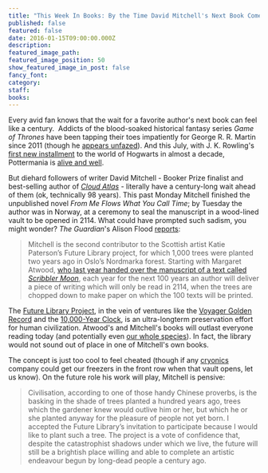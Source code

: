 ```yaml
---
title: "This Week In Books: By the Time David Mitchell's Next Book Comes Out We'll All Be Dead"
published: false
featured: false
date: 2016-01-15T09:00:00.000Z
description:
featured_image_path:
featured_image_position: 50
show_featured_image_in_post: false
fancy_font:
category:
staff:
books:
---
```



Every avid fan knows that the wait for a favorite author's next book can feel like a century.&nbsp; Addicts of the blood-soaked historical fantasy series *Game of Thrones* have been tapping their toes impatiently for George R. R. Martin since 2011 (though he [appears unfazed](https://twitter.com/georgerrmartin_/status/373121001866813440)). And this July, with J. K. Rowling's [first new installment](http://www.brooklinebooksmith-shop.com/book/9781338099133) to the world of Hogwarts in almost a decade, Pottermania is [alive and well](http://www.brooklinebooksmith.com/events/2016-07/release-party-for--harry-potter-and-the-cursed-child/).

But diehard followers of writer David Mitchell - Booker Prize finalist and best-selling author of [*Cloud Atlas*](http://www.brooklinebooksmith-shop.com/book/9780375507250) - literally have a century-long wait ahead of them (ok, technically 98 years). This past Monday Mitchell finished the unpublished novel *From Me Flows What You Call Time*; by Tuesday the author was in Norway, at a ceremony to seal the manuscript in a wood-lined vault to be opened in 2114. What could have prompted such sadism, you might wonder? *The Guardian*'s Alison Flood [reports](https://www.theguardian.com/books/2016/may/30/david-mitchell-buries-latest-manuscript-for-a-hundred-years):

> Mitchell is the second contributor to the Scottish artist Katie Paterson’s Future Library project, for which 1,000 trees were planted two years ago in Oslo’s Nordmarka forest. Starting with Margaret Atwood, [who last year handed over the manuscript of a text called *Scribbler Moon*](https://www.theguardian.com/books/2015/may/27/margaret-atwood-scribbler-moon-future-library-norway-katie-paterson), each year for the next 100 years an author will deliver a piece of writing which will only be read in 2114, when the trees are chopped down to make paper on which the 100 texts will be printed.

The [Future Library Project](http://www.futurelibrary.no/), in the vein of ventures like the [Voyager Golden Record](https://en.wikipedia.org/wiki/Voyager_Golden_Record) and the [10,000-Year Clock](http://longnow.org/clock/), is an ultra-longterm preservation effort for human civilization. Atwood's and Mitchell's books will outlast everyone reading today (and potentially even [our whole species](http://www.theatlantic.com/technology/archive/2016/04/a-human-extinction-isnt-that-unlikely/480444/)). In fact, the library would not sound out of place in one of Mitchell's own books.

The concept is just too cool to feel cheated (though if any [cryonics](https://en.wikipedia.org/wiki/Cryonics) company could get our freezers in the front row when that vault opens, let us know). On the future role his work will play, Mitchell is pensive:

> Civilisation, according to one of those handy Chinese proverbs, is the basking in the shade of trees planted a hundred years ago, trees which the gardener knew would outlive him or her, but which he or she planted anyway for the pleasure of people not yet born. I accepted the Future Library’s invitation to participate because I would like to plant such a tree. The project is a vote of confidence that, despite the catastrophist shadows under which we live, the future will still be a brightish place willing and able to complete an artistic endeavour begun by long-dead people a century ago.